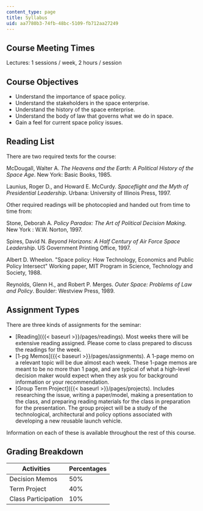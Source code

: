 ```yaml
---
content_type: page
title: Syllabus
uid: aa7780b3-74fb-48bc-5109-fb712aa27249
---
```


Course Meeting Times
--------------------

Lectures: 1 sessions / week, 2 hours / session

Course Objectives
-----------------

*   Understand the importance of space policy.
*   Understand the stakeholders in the space enterprise.
*   Understand the history of the space enterprise.
*   Understand the body of law that governs what we do in space.
*   Gain a feel for current space policy issues.

Reading List
------------

There are two required texts for the course:

McDougall, Walter A. _The Heavens and the Earth: A Political History of the Space Age_. New York: Basic Books, 1985.

Launius, Roger D., and Howard E. McCurdy. _Spaceflight and the Myth of Presidential Leadership_. Urbana: University of Illinois Press, 1997.

Other required readings will be photocopied and handed out from time to time from:

Stone, Deborah A. _Policy Paradox: The Art of Political Decision Making_. New York : W.W. Norton, 1997.

Spires, David N. _Beyond Horizons: A Half Century of Air Force Space Leadership_. US Government Printing Office, 1997.

Albert D. Wheelon. "Space policy: How Technology, Economics and Public Policy Intersect" Working paper, MIT Program in Science, Technology and Society, 1988.

Reynolds, Glenn H., and Robert P. Merges. _Outer Space: Problems of Law and Policy_. Boulder: Westview Press, 1989.

Assignment Types
----------------

There are three kinds of assignments for the seminar:

*   [Reading]({{< baseurl >}}/pages/readings). Most weeks there will be extensive reading assigned. Please come to class prepared to discuss the readings for the week.
*   [1-pg Memos]({{< baseurl >}}/pages/assignments). A 1-page memo on a relevant topic will be due almost each week. These 1-page memos are meant to be no more than 1 page, and are typical of what a high-level decision maker would expect when they ask you for background information or your recommendation.
*   [Group Term Project]({{< baseurl >}}/pages/projects). Includes researching the issue, writing a paper/model, making a presentation to the class, and preparing reading materials for the class in preparation for the presentation. The group project will be a study of the technological, architectural and policy options associated with developing a new reusable launch vehicle.

Information on each of these is available throughout the rest of this course.

Grading Breakdown
-----------------

| Activities | Percentages |
| --- | --- |
| Decision Memos | 50% |
| Term Project | 40% |
| Class Participation | 10%